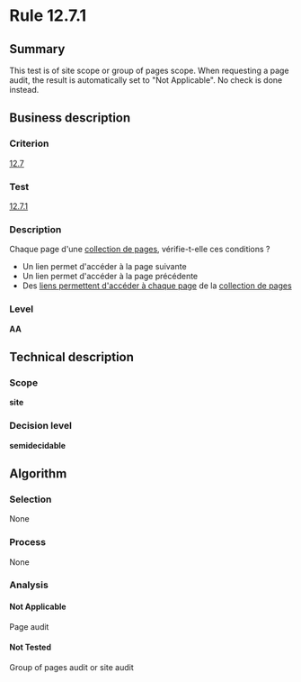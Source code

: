 # Rule 12.7.1

## Summary

This test is of site scope or group of pages scope. When requesting a page audit, the result is automatically set to "Not Applicable". No check is done instead.

## Business description

### Criterion

[12.7](http://references.modernisation.gouv.fr/referentiel-technique-0#crit-12-7)

### Test

[12.7.1](http://references.modernisation.gouv.fr/referentiel-technique-0#test-12-7-1)

### Description

Chaque page d'une <a href="http://references.modernisation.gouv.fr/referentiel-technique-0#mCollecPage">collection de pages</a>, v&eacute;rifie-t-elle ces conditions ? 
 
 * Un lien permet d'acc&eacute;der &agrave; la page suivante 
 * Un lien permet d'acc&eacute;der &agrave; la page pr&eacute;c&eacute;dente 
 * Des <a href="http://references.modernisation.gouv.fr/referentiel-technique-0#mAccColl">liens permettent d'acc&eacute;der &agrave; chaque page</a> de la <a href="http://references.modernisation.gouv.fr/referentiel-technique-0#mCollecPage">collection de pages</a> 


### Level

**AA**

## Technical description

### Scope

**site**

### Decision level

**semidecidable**

## Algorithm

### Selection

None

### Process

None

### Analysis

#### Not Applicable

Page audit 

#### Not Tested

Group of pages audit or site audit
